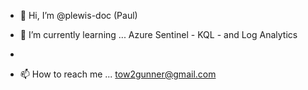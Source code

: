 - 👋 Hi, I’m @plewis-doc (Paul)

- 🌱 I’m currently learning ... Azure Sentinel - KQL - and Log Analytics
-
- 📫 How to reach me ... tow2gunner@gmail.com 

<!---
plewis-doc/plewis-doc is a ✨ special ✨ repository because its `README.md` (this file) appears on your GitHub profile.
You can click the Preview link to take a look at your changes.
--->
